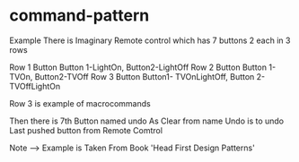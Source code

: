 # command-pattern

Example 
There is Imaginary Remote control which has 7 buttons
2 each in 3 rows

Row 1 Button Button 1-LightOn, Button2-LightOff
Row 2 Button Button 1-TVOn, Button2-TVOff
Row 3 Button Button1- TVOnLightOff, Button 2- TVOffLightOn

Row 3 is example of macrocommands

Then there is 7th Button named undo 
As Clear from name Undo is to undo Last pushed button from Remote Comtrol

Note --> Example is Taken From Book 'Head First Design Patterns'
 
